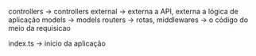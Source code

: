 
controllers -> controllers
external    -> externa a API, externa a lógica de aplicação
models      -> models
routers      -> rotas, 
middlewares -> o código do meio da requisicao

index.ts -> inicio da aplicação

